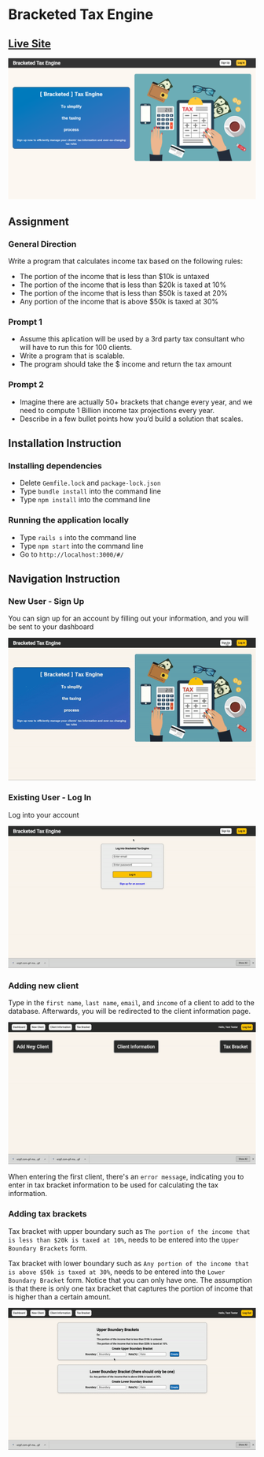# Bracketed Tax Engine

## [Live Site](https://bracketed-tax-engine.herokuapp.com/#/)

<img src="./app/assets/images/readme_homepage.png">

## Assignment
### General Direction
Write a program that calculates income tax based on the following rules:
* The portion of the income that is less than $10k is untaxed
* The portion of the income that is less than $20k is taxed at 10%
* The portion of the income that is less than $50k is taxed at 20%
* Any portion of the income that is above $50k is taxed at 30%

### Prompt 1
* Assume this aplication will be used by a 3rd party tax consultant who will have to run this for 100 clients.
* Write a program that is scalable.
* The program should take the $ income and return the tax amount

### Prompt 2
* Imagine there are actually 50+ brackets that change every year, and we need to compute 1
Billion income tax projections every year.
* Describe in a few bullet points how you’d build a solution that scales.

## Installation Instruction
### Installing dependencies
* Delete ```Gemfile.lock``` and ```package-lock.json```
* Type ```bundle install``` into the command line
* Type ```npm install``` into the command line
### Running the application locally
* Type ```rails s``` into the command line
* Type ```npm start``` into the command line
* Go to ```http://localhost:3000/#/```

## Navigation Instruction
### New User - Sign Up
You can sign up for an account by filling out your information, and you will be sent to your dashboard

<img src="./app/assets/images/readme_signup.gif">

### Existing User - Log In
Log into your account

<img src="./app/assets/images/readme_login.gif">

### Adding new client
Type in the ```first name```, ```last name```, ```email```, and ```income``` of a client to add to the database. Afterwards, you will be redirected to the client information page.

<img src="./app/assets/images/readme_addclient.gif">

When entering the first client, there's an ```error message```, indicating you to enter in tax bracket information to be used for calculating the tax information. 

### Adding tax brackets
Tax bracket with upper boundary such as ```The portion of the income that is less than $20k is taxed at 10%```, needs to be entered into the ```Upper Boundary Brackets``` form. 

Tax bracket with lower boundary such as ```Any portion of the income that is above $50k is taxed at 30%```, needs to be entered into the ```Lower Boundary Bracket``` form. Notice that you can only have one. The assumption is that there is only one tax bracket that captures the portion of income that is higher than a certain amount. 

<img src="./app/assets/images/readme_brackets.gif">


